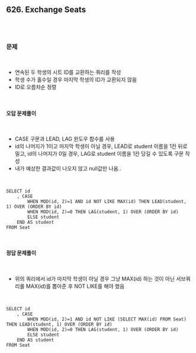 ## **626. Exchange Seats**

<br>
<br>

### **문제**

<br>

- 연속된 두 학생의 시트 ID를 교환하는 쿼리를 작성
- 학생 수가 홀수일 경우 마지막 학생의 ID가 교환되지 않음
- ID로 오름차순 정렬

<br>

#### **오답 문제풀이**

<br>

- CASE 구문과 LEAD, LAG 윈도우 함수를 사용
- id의 나머지가 1이고 마지막 학생이 아닐 경우, LEAD로 student 이름을 1칸 뒤로 밀고, id의 나머지가 0일 경우, LAG로 student 이름을 1칸 당길 수 있도록 구문 작성
- 내가 예상한 결과값이 나오지 않고 null값만 나옴..

<br>

    SELECT id
        , CASE
            WHEN MOD(id, 2)=1 AND id NOT LIKE MAX(id) THEN LEAD(student, 1) OVER (ORDER BY id)
            WHEN MOD(id, 2)=0 THEN LAG(student, 1) OVER (ORDER BY id)
            ELSE student
        END AS student
    FROM Seat

<br>

#### **정답 문제풀이**

<br>

- 위의 쿼리에서 id가 마지막 학생이 아닐 경우 그냥 MAX(id) 하는 것이 아닌 서브쿼리롤 MAX(id)를 뽑아준 후 NOT LIKE를 해야 했음

<br>

    SELECT id
        , CASE
            WHEN MOD(id, 2)=1 AND id NOT LIKE (SELECT MAX(id) FROM Seat) THEN LEAD(student, 1) OVER (ORDER BY id)
            WHEN MOD(id, 2)=0 THEN LAG(student, 1) OVER (ORDER BY id)
            ELSE student
        END AS student
    FROM Seat